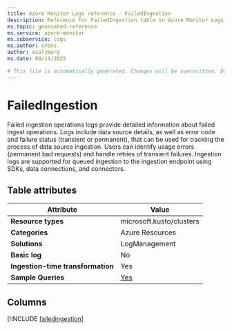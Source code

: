 ```yaml
---
title: Azure Monitor Logs reference - FailedIngestion
description: Reference for FailedIngestion table in Azure Monitor Logs.
ms.topic: generated-reference
ms.service: azure-monitor
ms.subservice: logs
ms.author: orens
author: osalzberg
ms.date: 04/14/2025

# This file is automatically generated. Changes will be overwritten. Do not change this file directly.
---
```


# FailedIngestion

Failed ingestion operations logs provide detailed information about failed ingest operations. Logs include data source details, as well as error code and failure status (transient or permanent), that can be used for tracking the process of data source ingestion. Users can identify usage errors (permanent bad requests) and handle retries of transient failures. Ingestion logs are supported for queued ingestion to the ingestion endpoint using SDKs, data connections, and connectors.


## Table attributes

|Attribute|Value|
|---|---|
|**Resource types**|microsoft.kusto/clusters|
|**Categories**|Azure Resources|
|**Solutions**| LogManagement|
|**Basic log**|No|
|**Ingestion-time transformation**|Yes|
|**Sample Queries**|[Yes](/azure/azure-monitor/reference/queries/failedingestion)|



## Columns
  
[!INCLUDE [failedingestion](~/reusable-content/ce-skilling/azure/includes/azure-monitor/reference/tables/failedingestion-include.md)]
